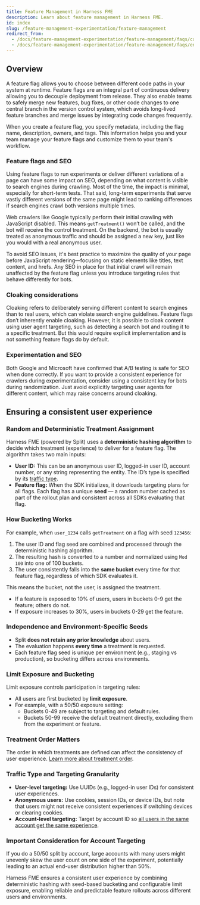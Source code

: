 ```yaml
---
title: Feature Management in Harness FME
description: Learn about feature management in Harness FME.
id: index
slug: /feature-management-experimentation/feature-management
redirect_from:
  - /docs/feature-management-experimentation/feature-management/faqs/cannot-delete-feature-flag-from-ui-even-after-deleting-the-targeting-rules
  - /docs/feature-management-experimentation/feature-management/faqs/ensure-a-consistent-user-experience
---
```


## Overview

A feature flag allows you to choose between different code paths in your system at runtime. Feature flags are an integral part of continuous delivery allowing you to decouple deployment from release. They also enable teams to safely merge new features, bug fixes, or other code changes to one central branch in the version control system, which avoids long-lived feature branches and merge issues by integrating code changes frequently.

When you create a feature flag, you specify metadata, including the flag name, description, owners, and tags. This information helps you and your team manage your feature flags and customize them to your team's workflow.

### Feature flags and SEO

Using feature flags to run experiments or deliver different variations of a page can have some impact on SEO, depending on what content is visible to search engines during crawling. Most of the time, the impact is minimal, especially for short-term tests. That said, long-term experiments that serve vastly different versions of the same page might lead to ranking differences if search engines crawl both versions multiple times.

Web crawlers like Google typically perform their initial crawling with JavaScript disabled. This means `getTreatment()` won’t be called, and the bot will receive the control treatment. On the backend, the bot is usually treated as anonymous traffic and should be assigned a new key, just like you would with a real anonymous user.

To avoid SEO issues, it's best practice to maximize the quality of your page before JavaScript rendering—focusing on static elements like titles, text content, and hrefs. Any SEO in place for that initial crawl will remain unaffected by the feature flag unless you introduce targeting rules that behave differently for bots.

### Cloaking considerations

Cloaking refers to deliberately serving different content to search engines than to real users, which can violate search engine guidelines. Feature flags don’t inherently enable cloaking. However, it is possible to cloak content using user agent targeting, such as detecting a search bot and routing it to a specific treatment. But this would require explicit implementation and is not something feature flags do by default.

### Experimentation and SEO

Both Google and Microsoft have confirmed that A/B testing is safe for SEO when done correctly. If you want to provide a consistent experience for crawlers during experimentation, consider using a consistent key for bots during randomization. Just avoid explicitly targeting user agents for different content, which may raise concerns around cloaking.

## Ensuring a consistent user experience

### Random and Deterministic Treatment Assignment

Harness FME (powered by Split) uses a **deterministic hashing algorithm** to decide which treatment (experience) to deliver for a feature flag. The algorithm takes two main inputs:

- **User ID:** This can be an anonymous user ID, logged-in user ID, account number, or any string representing the entity. The ID’s type is specified by its [traffic type](/docs/feature-management-experimentation/management-and-administration/fme-settings/traffic-types/).
- **Feature flag:** When the SDK initializes, it downloads targeting plans for all flags. Each flag has a unique **seed** — a random number cached as part of the rollout plan and consistent across all SDKs evaluating that flag.

### How Bucketing Works

For example, when `user_1234` calls `getTreatment` on a flag with seed `123456`:

1. The user ID and flag seed are combined and processed through the deterministic hashing algorithm.
2. The resulting hash is converted to a number and normalized using `Mod 100` into one of 100 buckets.
3. The user consistently falls into the **same bucket** every time for that feature flag, regardless of which SDK evaluates it.

This means the bucket, not the user, is assigned the treatment.

- If a feature is exposed to 10% of users, users in buckets 0-9 get the feature; others do not.
- If exposure increases to 30%, users in buckets 0-29 get the feature.

### Independence and Environment-Specific Seeds

- Split **does not retain any prior knowledge** about users.
- The evaluation happens **every time** a treatment is requested.
- Each feature flag seed is unique per environment (e.g., staging vs production), so bucketing differs across environments.

### Limit Exposure and Bucketing

Limit exposure controls participation in targeting rules:

- All users are first bucketed by **limit exposure**.
- For example, with a 50/50 exposure setting:
  - Buckets 0-49 are subject to targeting and default rules.
  - Buckets 50-99 receive the default treatment directly, excluding them from the experiment or feature.

### Treatment Order Matters

The order in which treatments are defined can affect the consistency of user experience. [Learn more about treatment order](/docs/feature-management-experimentation/feature-management/setup/define-feature-flag-treatments-and-targeting#treatment-ordering-and-traffic-distribution).

### Traffic Type and Targeting Granularity

- **User-level targeting:** Use UUIDs (e.g., logged-in user IDs) for consistent user experiences.
- **Anonymous users:** Use cookies, session IDs, or device IDs, but note that users might not receive consistent experiences if switching devices or clearing cookies.
- **Account-level targeting:** Target by account ID so [all users in the same account get the same experience](/docs/feature-management-experimentation/feature-management/targeting-an-account).

### Important Consideration for Account Targeting

If you do a 50/50 split by account, large accounts with many users might unevenly skew the user count on one side of the experiment, potentially leading to an actual end-user distribution higher than 50%.

Harness FME ensures a consistent user experience by combining deterministic hashing with seed-based bucketing and configurable limit exposure, enabling reliable and predictable feature rollouts across different users and environments.
